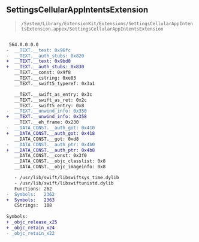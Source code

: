 ## SettingsCellularAppIntentsExtension

> `/System/Library/ExtensionKit/Extensions/SettingsCellularAppIntentsExtension.appex/SettingsCellularAppIntentsExtension`

```diff

 564.0.0.0.0
-  __TEXT.__text: 0x96fc
-  __TEXT.__auth_stubs: 0x820
+  __TEXT.__text: 0x9bd8
+  __TEXT.__auth_stubs: 0x830
   __TEXT.__const: 0x9f8
   __TEXT.__cstring: 0xe83
   __TEXT.__swift5_typeref: 0x3a1

   __TEXT.__swift_as_entry: 0x3c
   __TEXT.__swift_as_ret: 0x2c
   __TEXT.__swift5_entry: 0x8
-  __TEXT.__unwind_info: 0x350
+  __TEXT.__unwind_info: 0x358
   __TEXT.__eh_frame: 0x230
-  __DATA_CONST.__auth_got: 0x410
+  __DATA_CONST.__auth_got: 0x418
   __DATA_CONST.__got: 0xd8
-  __DATA_CONST.__auth_ptr: 0x4b0
+  __DATA_CONST.__auth_ptr: 0x4b8
   __DATA_CONST.__const: 0x3f0
   __DATA_CONST.__objc_classlist: 0x8
   __DATA_CONST.__objc_imageinfo: 0x8

   - /usr/lib/swift/libswiftsys_time.dylib
   - /usr/lib/swift/libswiftunistd.dylib
   Functions: 262
-  Symbols:   2362
+  Symbols:   2363
   CStrings:  108
 
Symbols:
+ _objc_release_x25
+ _objc_retain_x24
- _objc_retain_x22

```

